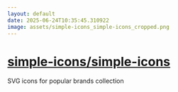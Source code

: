 ```yaml
---
layout: default
date: 2025-06-24T10:35:45.310922
image: assets/simple-icons_simple-icons_cropped.png
---
```


# [simple-icons/simple-icons](https://github.com/simple-icons/simple-icons)

SVG icons for popular brands collection
